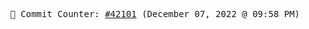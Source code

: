 <p align="center">
    <samp>
        📮 Commit Counter: <a href="https://github.com/Javascript-void0/Javascript-void0/commits/main">#42101</a> (December 07, 2022 @ 09:58 PM)
    </samp>
</p>